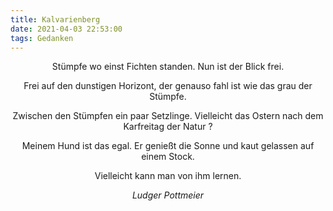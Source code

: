 ```yaml
---
title: Kalvarienberg
date: 2021-04-03 22:53:00
tags: Gedanken
---
```

<center>

Stümpfe wo einst Fichten standen. 
Nun ist der Blick frei.

Frei auf den dunstigen Horizont, der genauso fahl ist wie das grau der Stümpfe.

Zwischen den Stümpfen ein paar Setzlinge.
Vielleicht das Ostern nach dem Karfreitag der Natur ? 

Meinem Hund ist das egal.
Er genießt die Sonne und kaut gelassen auf einem Stock. 

Vielleicht kann man von ihm lernen.

_Ludger Pottmeier_

</center>

